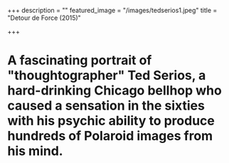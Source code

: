 +++
description = ""
featured_image = "/images/tedserios1.jpeg"
title = "Detour de Force (2015)"

+++
# A fascinating portrait of "thoughtographer" Ted Serios, a hard-drinking Chicago bellhop who caused a sensation in the sixties with his psychic ability to produce hundreds of Polaroid images from his mind.